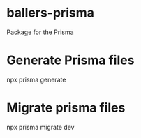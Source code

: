 # ballers-prisma

Package for the Prisma

# Generate Prisma files

npx prisma generate

# Migrate prisma files

npx prisma migrate dev

